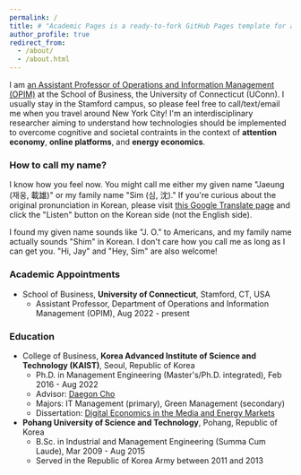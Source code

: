 ```yaml
---
permalink: /
title: # "Academic Pages is a ready-to-fork GitHub Pages template for academic personal websites"
author_profile: true
redirect_from: 
  - /about/
  - /about.html
---
```


I am [an Assistant Professor of Operations and Information Management (OPIM)](https://www.business.uconn.edu/person/jaeung-sim/) at the School of Business, the University of Connecticut (UConn). I usually stay in the Stamford campus, so please feel free to call/text/email me when you travel around New York City! I'm an interdisciplinary researcher aiming to understand how technologies should be implemented to overcome cognitive and societal contraints in the context of **attention economy**, **online platforms**, and **energy economics**.

### How to call my name?
I know how you feel now. You might call me either my given name "Jaeung (재웅, 載雄)" or my family name "Sim (심, 沈)." If you're curious about the original pronunciation in Korean, please visit [this Google Translate page](https://translate.google.com/?sl=ko&tl=en&text=%EC%8B%AC%EC%9E%AC%EC%9B%85&op=translate) and click the "Listen" button on the Korean side (not the English side).

I found my given name sounds like "J. O." to Americans, and my family name actually sounds "Shim" in Korean. I don't care how you call me as long as I can get you. "Hi, Jay" and "Hey, Sim" are also welcome!

### Academic Appointments
* School of Business, **University of Connecticut**, Stamford, CT, USA
  * Assistant Professor, Department of Operations and Information Management (OPIM), Aug 2022 - present

### Education
* College of Business, **Korea Advanced Institute of Science and Technology (KAIST)**, Seoul, Republic of Korea
  * Ph.D. in Management Engineering (Master's/Ph.D. integrated), Feb 2016 - Aug 2022
  * Advisor: [Daegon Cho](https://ysb.yonsei.ac.kr/faculty.asp?mid=n02&sOpt=&uid=297)
  * Majors: IT Management (primary), Green Management (secondary)
  * Dissertation: [Digital Economics in the Media and Energy Markets](https://koasas.kaist.ac.kr/handle/10203/307815)
* **Pohang University of Science and Technology**, Pohang, Republic of Korea
  * B.Sc. in Industrial and Management Engineering (Summa Cum Laude), Mar 2009 - Aug 2015
  * Served in the Republic of Korea Army between 2011 and 2013
